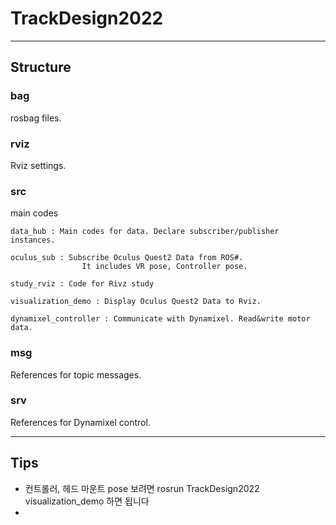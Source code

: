 # TrackDesign2022

---
##  Structure
### bag
rosbag files. 
### rviz
Rviz settings.
### src
main codes

    data_hub : Main codes for data. Declare subscriber/publisher instances.
    
    oculus_sub : Subscribe Oculus Quest2 Data from ROS#.
                    It includes VR pose, Controller pose.
    
    study_rviz : Code for Rivz study 
    
    visualization_demo : Display Oculus Quest2 Data to Rviz.
    
    dynamixel_controller : Communicate with Dynamixel. Read&write motor data.

### msg
References for topic messages.
### srv
References for Dynamixel control.

---
## Tips

- 컨트롤러, 헤드 마운트 pose 보려면 rosrun TrackDesign2022 visualization_demo 하면 됩니다
- 